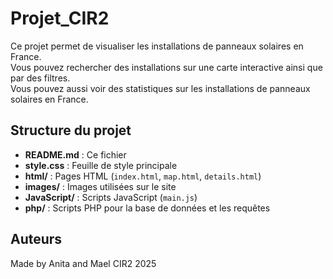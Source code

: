 <!DOCTYPE html>
<html lang="fr">
<head>
  <meta charset="UTF-8">
</head>
<body>
  <h1>Projet_CIR2</h1>
  <p>
    Ce projet permet de visualiser les installations de panneaux solaires en France.<br>
    Vous pouvez rechercher des installations sur une carte interactive ainsi que par des filtres.<br>
    Vous pouvez aussi voir des statistiques sur les installations de panneaux solaires en France.
  </p>
  <h2>Structure du projet</h2>
  <ul>
    <li><strong>README.md</strong> : Ce fichier</li>
    <li><strong>style.css</strong> : Feuille de style principale</li>
    <li><strong>html/</strong> : Pages HTML (<code>index.html</code>, <code>map.html</code>, <code>details.html</code>)</li>
    <li><strong>images/</strong> : Images utilisées sur le site</li>
    <li><strong>JavaScript/</strong> : Scripts JavaScript (<code>main.js</code>)</li>
    <li><strong>php/</strong> : Scripts PHP pour la base de données et les requêtes</li>
  </ul>
  <h2>Auteurs</h2>
  <p>
    Made by Anita and Mael CIR2 2025
  </p>
</body>
</html>